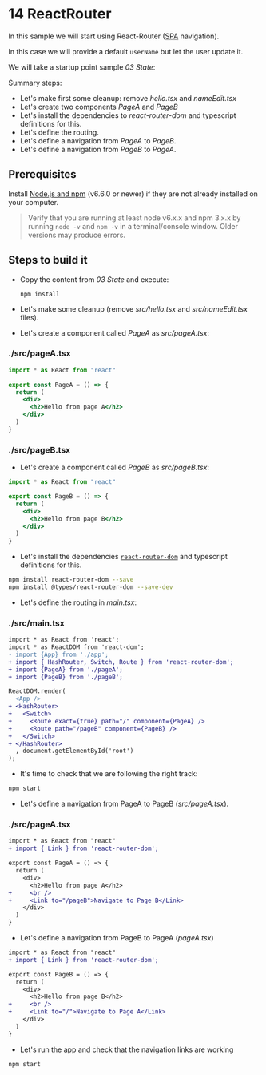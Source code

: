 # 14 ReactRouter

In this sample we will start using React-Router (<acronym title="Single Page Application">SPA</acronym> navigation).

In this case we will provide a default `userName` but let the user update
it.


We will take a startup point sample _03 State_:

Summary steps:

- Let's make first some cleanup: remove _hello.tsx_ and _nameEdit.tsx_
- Let's create two components _PageA_ and _PageB_
- Let's install the dependencies to _react-router-dom_ and typescript definitions for this.
- Let's define the routing.
- Let's define a navigation from _PageA_ to _PageB_.
- Let's define a navigation from _PageB_ to _PageA_.

## Prerequisites

Install [Node.js and npm](https://nodejs.org/en/) (v6.6.0 or newer) if they are not already installed on your computer.

> Verify that you are running at least node v6.x.x and npm 3.x.x by running `node -v` and `npm -v` in a terminal/console window. Older versions may produce errors.

## Steps to build it

- Copy the content from _03 State_ and execute:

  ```
  npm install
  ```

- Let's make some cleanup (remove _src/hello.tsx_ and _src/nameEdit.tsx_ files).

- Let's create a component called _PageA_ as _src/pageA.tsx_:

### ./src/pageA.tsx

```jsx
import * as React from "react"

export const PageA = () => {
  return (
    <div>
      <h2>Hello from page A</h2>
    </div>
  )
}
```

### ./src/pageB.tsx

- Let's create a component called _PageB_ as _src/pageB.tsx_:

```jsx
import * as React from "react"

export const PageB = () => {
  return (
    <div>
      <h2>Hello from page B</h2>
    </div>
  )
}
```

- Let's install the dependencies [`react-router-dom`](https://github.com/ReactTraining/react-router) and typescript definitions for this.

```bash
npm install react-router-dom --save
npm install @types/react-router-dom --save-dev  
```

- Let's define the routing in _main.tsx_:

### ./src/main.tsx

```diff
import * as React from 'react';
import * as ReactDOM from 'react-dom';
- import {App} from './app';
+ import { HashRouter, Switch, Route } from 'react-router-dom';
+ import {PageA} from './pageA';
+ import {PageB} from './pageB';

ReactDOM.render(
- <App />
+ <HashRouter>
+   <Switch>
+     <Route exact={true} path="/" component={PageA} />
+     <Route path="/pageB" component={PageB} />
+   </Switch>
+ </HashRouter>
  , document.getElementById('root')
);

```

- It's time to check that we are following the right track:

```bash
npm start
```

- Let's define a navigation from PageA to PageB (_src/pageA.tsx_).

### ./src/pageA.tsx

```diff
import * as React from "react"
+ import { Link } from 'react-router-dom';

export const PageA = () => {
  return (
    <div>
      <h2>Hello from page A</h2>
+     <br />
+     <Link to="/pageB">Navigate to Page B</Link>
    </div>
  )
}

```

- Let's define a navigation from PageB to PageA  (_pageA.tsx_)

```diff
import * as React from "react"
+ import { Link } from 'react-router-dom';

export const PageB = () => {
  return (
    <div>
      <h2>Hello from page B</h2>
+     <br />
+     <Link to="/">Navigate to Page A</Link>
    </div>
  )
}

```


- Let's run the app and check that the navigation links are working

```bash
npm start
```
